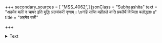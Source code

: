 +++
secondary_sources = [ "MSS_4062",]
jsonClass = "Subhaashita"
text = "अहमेव बली न चापर इति बुद्धिः प्रलयंकरी नृणाम्।  \nनहि सन्ति महीतले कति प्रबलैर्ये विजिता बलोद्धताः॥"
title = "अहमेव बली"

+++

<details><summary>Text</summary>

अहमेव बली न चापर इति बुद्धिः प्रलयंकरी नृणाम्।  
नहि सन्ति महीतले कति प्रबलैर्ये विजिता बलोद्धताः॥
</details>

